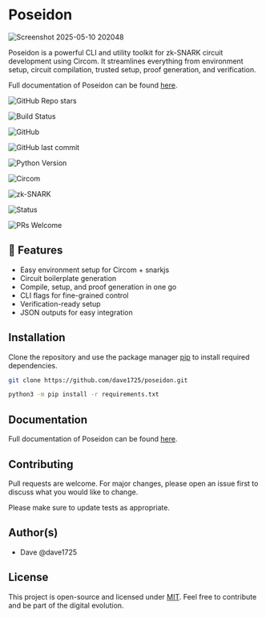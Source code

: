 # Poseidon
![Screenshot 2025-05-10 202048](https://github.com/user-attachments/assets/1330ff5a-775b-40d2-94ba-37baa0de0119)

Poseidon is a powerful CLI and utility toolkit for zk-SNARK circuit development using Circom. It streamlines everything from environment setup, circuit compilation, trusted setup, proof generation, and verification.

Full documentation of Poseidon can be found [here](https://daves-organization-7.gitbook.io/poseidon).

![GitHub Repo stars](https://img.shields.io/github/stars/dave1725/poseidon?style=social)

![Build Status](https://github.com/dave1725/poseidon/actions/workflows/ci.yml/badge.svg)

![GitHub](https://img.shields.io/github/license/dave1725/poseidon)

![GitHub last commit](https://img.shields.io/github/last-commit/dave1725/poseidon)

![Python Version](https://img.shields.io/badge/python-3.10+-blue)

![Circom](https://img.shields.io/badge/Circom-supported-brightgreen)

![zk-SNARK](https://img.shields.io/badge/zk--SNARK-ready-purple)

![Status](https://img.shields.io/badge/status-beta-yellow)

![PRs Welcome](https://img.shields.io/badge/PRs-welcome-brightgreen.svg)


## 🚀 Features

- Easy environment setup for Circom + snarkjs
- Circuit boilerplate generation
- Compile, setup, and proof generation in one go
- CLI flags for fine-grained control
- Verification-ready setup
- JSON outputs for easy integration

## Installation
Clone the repository and use the package manager [pip](https://pip.pypa.io/en/stable/) to install required dependencies.

```bash
git clone https://github.com/dave1725/poseidon.git
```
```bash
python3 -m pip install -r requirements.txt
```

## Documentation
Full documentation of Poseidon can be found [here](https://daves-organization-7.gitbook.io/poseidon).

## Contributing

Pull requests are welcome. For major changes, please open an issue first
to discuss what you would like to change.

Please make sure to update tests as appropriate.

## Author(s)
- Dave @dave1725

## License
This project is open-source and licensed under [MIT](https://choosealicense.com/licenses/mit/). Feel free to contribute and be part of the digital evolution.
